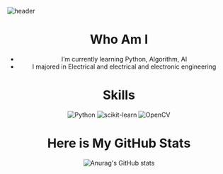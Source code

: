 
![header](https://capsule-render.vercel.app/api?type=waving&color=auto&height=300&section=header&text=Hi%20There!&fontSize=90&animation=fadeIn&fontColor=e3efef)

<center>

# Who Am I

- I’m currently learning Python, Algorithm, AI
- I majored in Electrical and electrical and electronic engineering

# Skills
 ![Python](https://img.shields.io/badge/Python-blue?style=flat-square&logo=Python&logoColor=yellow) ![scikit-learn](https://img.shields.io/badge/sckikit%20learn-orange?black=flat-square&logo=scikit-learn&logoColor=black) ![OpenCV](https://img.shields.io/badge/OpenCV-purple?black=flat-square&logo=OpenCV&logoColor=black)

# Here is My GitHub Stats
![Anurag's GitHub stats](https://github-readme-stats.vercel.app/api?username=Fortuna3Co&show_icons=true&theme=solarized-light)
</center>
